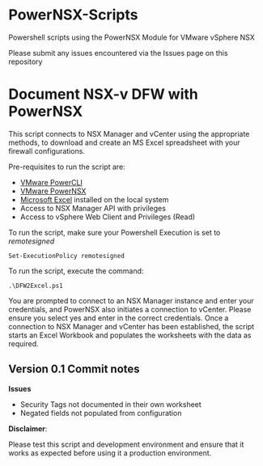 # PowerNSX-Scripts
Powershell scripts using the PowerNSX Module for VMware vSphere NSX

Please submit any issues encountered via the Issues page on this repository

# Document NSX-v DFW with PowerNSX

This script connects to NSX Manager and vCenter using the appropriate methods, 
to download and create an MS Excel spreadsheet with your firewall configurations.

Pre-requisites to run the script are:

* [VMware PowerCLI](https://www.vmware.com/support/developer/PowerCLI/)
* [VMware PowerNSX](https://github.com/vmware/powernsx)
* [Microsoft Excel](https://products.office.com/en-au/excel) installed on the local system
* Access to NSX Manager API with privileges
* Access to vSphere Web Client and Privileges (Read)

To run the script, make sure your Powershell Execution is set to *remotesigned*

```Set-ExecutionPolicy remotesigned```

To run the script, execute the command:

``` .\DFW2Excel.ps1 ```

You are prompted to connect to an NSX Manager instance and enter your credentials, and PowerNSX also initiates a connection to vCenter. Please ensure you select yes and enter in the correct credentials. 
Once a connection to NSX Manager and vCenter has been established, the script starts an Excel Workbook and populates the worksheets with the data as required. 

## Version 0.1 Commit notes

**Issues**

- Security Tags not documented in their own worksheet
- Negated fields not populated from configuration

**Disclaimer**:

Please test this script and development environment and ensure that it works as expected before using it a 
production environment. 